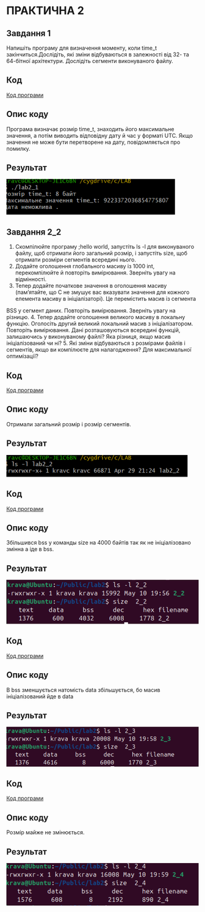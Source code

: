 # ПРАКТИЧНА 2 

## Завдання 1 
Напишіть програму для визначення моменту, коли time_t
закінчиться.Дослідіть, які зміни відбуваються в залежності від 32- та
64-бітної архітектури. Дослідіть сегменти виконуваного файлу.

## Код
[Код програми ](lab2_1.c)


## Опис коду
Програма визначає розмір time_t, знаходить його максимальне значення, а потім виводить відповідну дату й час у форматі UTC. Якщо значення не може бути перетворене на дату, повідомляється про помилку. 

## Результат
  
![(lab2)](lab2_1.png)


## Завдання 2_2
1. Скомпілюйте програму ;hello world, запустіть ls -l для
виконуваного файлу, щоб отримати його загальний розмір, і
запустіть size, щоб отримати розміри сегментів всередині нього.
2. Додайте оголошення глобального масиву із 1000 int,
перекомпілюйте й повторіть вимірювання. Зверніть увагу на
відмінності.
3. Тепер додайте початкове значення в оголошення масиву
(пам’ятайте, що C не змушує вас вказувати значення для кожного
елемента масиву в ініціалізаторі). Це перемістить масив із сегмента

BSS у сегмент даних. Повторіть вимірювання. Зверніть увагу на
різницю.
4. Тепер додайте оголошення великого масиву в локальну функцію.
Оголосіть другий великий локальний масив з ініціалізатором.
Повторіть вимірювання. Дані розташовуються всередині функцій,
залишаючись у виконуваному файлі? Яка різниця, якщо масив
ініціалізований чи ні?
5. Які зміни відбуваються з розмірами файлів і сегментів, якщо ви
компілюєте для налагодження? Для максимальної оптимізації?

## Код
[Код програми ](lab2_2.c)


## Опис коду
Отримали загальний розмір і розмір сегментів. 

## Результат
  
![(lab2)](lab2_2.png)

## Код
[Код програми ](lab2_2_1.c)


## Опис коду
 Збільшився bss у команды size на 4000 байтів так як не ініціалізовано змінна а іде в bss.

## Результат
  
![(lab2)](2_2_1.png)

## Код
[Код програми ](lab2_2_2.c)


## Опис коду
В bss зменшується натомість data збільшується, бо масив ініціалізований йде в data

## Результат
  
![(lab2)](2_2_2.png)

## Код
[Код програми ](lab2_2_3.c)


## Опис коду
Розмір майже не змінюється.

## Результат
  
![(lab2)](2_2_3.png)

